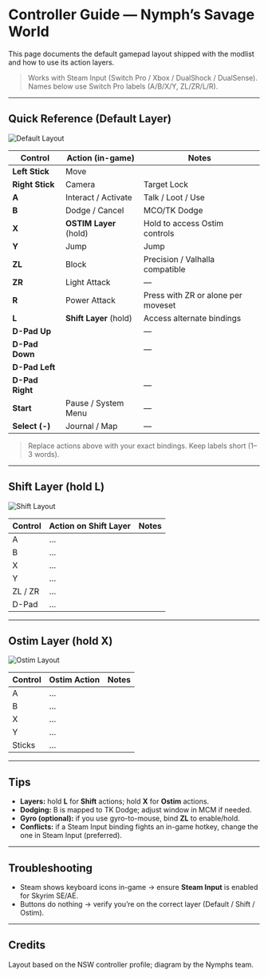 # Controller Guide — Nymph’s Savage World

This page documents the default gamepad layout shipped with the modlist and how to use its action layers.

> Works with Steam Input (Switch Pro / Xbox / DualShock / DualSense). Names below use Switch Pro labels (A/B/X/Y, ZL/ZR/L/R).

---

## Quick Reference (Default Layer)

![Default Layout](./assets/controller-default.png)

| Control           | Action (in-game)            | Notes |
|-------------------|-----------------------------|-------|
| **Left Stick**     | Move                        | |
| **Right Stick**    | Camera                      | Target Lock | Switch FOV |
| **A**              | Interact / Activate         | Talk / Loot / Use |
| **B**              | Dodge / Cancel              | MCO/TK Dodge |
| **X**              | **OSTIM Layer** (hold)      | Hold to access Ostim controls | double tap to use potion/item assigned in soulsy hud |
| **Y**              | Jump                        | Jump |
| **ZL**             | Block                       | Precision / Valhalla compatible |
| **ZR**             | Light Attack                | — |
| **R**              | Power Attack                | Press with ZR or alone per moveset |
| **L**              | **Shift Layer** (hold)      | Access alternate bindings | sprint |
| **D-Pad Up**       |                 | — |
| **D-Pad Down**     |               | — |
| **D-Pad Left**     |                 ||
| **D-Pad Right**    |        | — |
| **Start**          | Pause / System Menu         | — |
| **Select (-)**     | Journal / Map               | — |

> Replace actions above with your exact bindings. Keep labels short (1–3 words).

---

## Shift Layer (hold **L**)

![Shift Layout](./assets/controller-shift.png)

| Control    | Action on Shift Layer      | Notes |
|------------|----------------------------|-------|
| A          | …                          | |
| B          | …                          | |
| X          | …                          | |
| Y          | …                          | |
| ZL / ZR    | …                          | |
| D-Pad      | …                          | |

---

## Ostim Layer (hold **X**)

![Ostim Layout](./assets/controller-ostim.png)

| Control    | Ostim Action               | Notes |
|------------|----------------------------|-------|
| A          | …                          | |
| B          | …                          | |
| X          | …                          | |
| Y          | …                          | |
| Sticks     | …                          | |

---

## Tips

- **Layers:** hold **L** for **Shift** actions; hold **X** for **Ostim** actions.  
- **Dodging:** B is mapped to TK Dodge; adjust window in MCM if needed.  
- **Gyro (optional):** if you use gyro-to-mouse, bind **ZL** to enable/hold.  
- **Conflicts:** if a Steam Input binding fights an in-game hotkey, change the one in Steam Input (preferred).

---

## Troubleshooting

- Steam shows keyboard icons in-game → ensure **Steam Input** is enabled for Skyrim SE/AE.  
- Buttons do nothing → verify you’re on the correct layer (Default / Shift / Ostim).  


---

## Credits

Layout based on the NSW controller profile; diagram by the Nymphs team.
